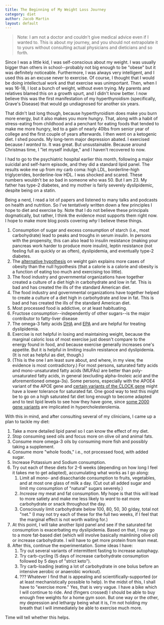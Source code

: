 ```yaml
---
title: The Beginning of My Weight Loss Journey
category: diet
author: Jacob Martin
layout: default
---
```

> Note: I am not a doctor and couldn't give medical advice even if I wanted to. This is about *my* journey, and you should not extrapolate it to yours without consulting actual physicians and dieticians and so forth.

Since I was a little kid, I was self-conscious about my weight. I was usually bigger than others in school--probably not big enough to be "obese" but it was definitely noticeable. Furthermore, I was always very intelligent, and I used this as an excuse never to exercise. Of course, I thought that I would be doing intellectual work and that exercise was unimportant. Then, when I was 16-18, I lost a bunch of weight, without even trying. My parents and relatives blamed this on a growth spurt, and I didn't know better. I now believe this was the first manifestation of my hyperthyroidism (specifically, Grave's Disease) that would go undiagnosed for another six years.

That didn't last long though, because hyperthyroidism does make you burn more energy, but it also makes you more hungry. That, along with a habit of stress-eating from childhood and a penchant for eating foods that tended to make me more hungry, led to a gain of nearly 40lbs from senior year of college and the first couple of years afterwards. I then went on a ketogenic diet. I shed pounds. My long-term major depression abated. I exercised because *I wanted to*. It was great. But unsustainable. Because around Christmas time, I "let myself indulge," and I haven't recovered to now.

I had to go to the psychiatric hospital earlier this month, following a major suicidal and self-harm episode, and they did a standard lipid panel. The results woke me up from my carb coma: high LDL, borderline-high triglycerides, borderline-low HDL. I was shocked and scared. These numbers wouldn't be *so* bad in someone who was 50. But I am 23. My father has type-2 diabetes, and my mother is fairly severely dyslipidemic, despite being on a statin.

Being a nerd, I read a lot of papers and listened to many talks and podcasts on health and nutrition. So I've tentatively written down a few principles I hope to diet and exercise by. Note that I do not believe these principals dogmatically, but rather, I think the evidence most supports them right now. I hope to make more blog posts covering *why* I believe these things.
1. Consumption of sugar and excess consumption of starch (i.e., most carbohydrate) lead to peaks and troughs in serum insulin. In persons with the propensity, this can also lead to insulin resistance (making your pancreas work harder to produce more insulin), leptin resistance (not feeling full as quickly or as often), dyslipidemia, and eventually type-2 diabetes.
2. The [alternative hypothesis](https://peterattiamd.com/narrative-glossary/) on weight gain explains more cases of obesity than the null hypothesis (that a calorie is a calorie and obesity is a function of eating too much and exercising too little).
3. The food industry and governmental organizations have together created a culture of a diet high in carbohydrate and low in fat. This is bad and has created the ills of the standard American diet.
3. The food industry and governmental organizations have together helped to create a culture of a diet high in carbohydrate and low in fat. This is bad and has created the ills of the standard American diet.
4. Most processed food is addictive, or at least habituating.
5. Fructose consumption--independently of other sugars--is the major contributor to fatty-liver disease
6. The omega-3 fatty acids [DHA](https://en.wikipedia.org/wiki/Docosahexaenoic_acid) and [EPA](https://en.wikipedia.org/wiki/Eicosapentaenoic_acid) and are helpful for treating dyslipidemia.
6. Exercise is not helpful in losing and maintaining weight, because the marginal caloric loss of most exercise just doesn't compare to the energy found in food, and because exercise generally increases one's appetite. But it is helpful in limiting insulin resistance and dyslipidemia. (It is not as helpful as diet, though.)
7. (This is the one I am least sure about, and where, in my view, the evidence is most contradictory.) For most persons, saturated fatty acids and mono-unsaturated fatty acids (MUFAs) are better than poly-unsaturated fatty acids, in general (excluding alpha-linoleic acid and the aforementioned omega-3s). Some persons, especially with the APOE4 variant of the APOE gene and [certain variants of the CLOCK gene](https://www.ncbi.nlm.nih.gov/pmc/articles/PMC3897228/) might have a lower tolerance for saturated fat. One good way to test this might be to go on a high saturated fat diet long enough to become adapted and to test lipid levels to see how they have gone, since [some 2000 gene variants](https://en.wikipedia.org/wiki/Familial_hypercholesterolemia#Genetics) are implicated in hypercholesterolemia.

With this in mind, and after consulting several of my clinicians, I came up a plan to tackle my diet:
1. Take a more detailed lipid panel so I can know the effect of my diet.
2. Stop consuming seed oils and focus more on olive oil and animal fats.
3. Consume more omega-3 oils by consuming more fish and possibly taking a supplement.
4. Consume more "whole foods," i.e., not processed food, with added sugar.
4. Increase Potassium and Sodium consumption.
5. Try out each of these diets for 2-6 weeks (depending on how long I feel it takes me to get adapted), accumulating what works as I go along:
   1. Limit all mono- and disaccharide consumption to fruits, vegetables, and at most one glass of milk a day. (Cut out all added sugar and limit my consumption of "natural" sugars severely.)
   2. *Increase* my meat and fat consumption. My hope is that this will lead to more satiety and make me less likely to *want* to eat more carbohydrate or snack throughout the day.
   3. Consciously limit carbohydrate below 100, 80, 50, 30 g/day, total not "net." (I may not try each of these for the full two weeks, if I feel that the marginal effect is not worth waiting for.)
6. At this point, I will take another lipid panel and see if the saturated fat consumption is exacerbating my dyslipidemia. Based on that, I may go to a more fat-based diet (which will involve basically mainlining olive oil) or increase carbohydrate. I will have to get more protein from lean meat.
7. After this, continue the experimentation. Some ideas I have:
   1. Try out several variants of intermittent fasting to increase autophagy.
   2. Try carb-cycling (5 days of increase carbohydrate consumption followed by 5 days of "strict keto").
   3. Try carb-loading (eating a lot of carbohydrate in one bolus before an intensive aerobic or anaerobic workout).
   4. ??? Whatever I find that is appealing and scientifically-supported (or at least mechanistically possible to help).
In the midst of this, I shall have to "exercise more." Yes, that is very vague. I have a bike which I will continue to ride. And (fingers crossed) I should be able to buy enough free weights for a home gym soon. But one way or the other, my depression and lethargy being what it is, I'm not holding my breath that I will immediately be able to exercise much more.

Time will tell whether this helps.
